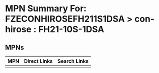 



# MPN Summary For: FZECONHIROSEFH211S1DSA > con-hirose : FH21-10S-1DSA

## MPNs
  

|MPN|Direct Links|Search Links|
| :--- | :--- | :--- |
||||
